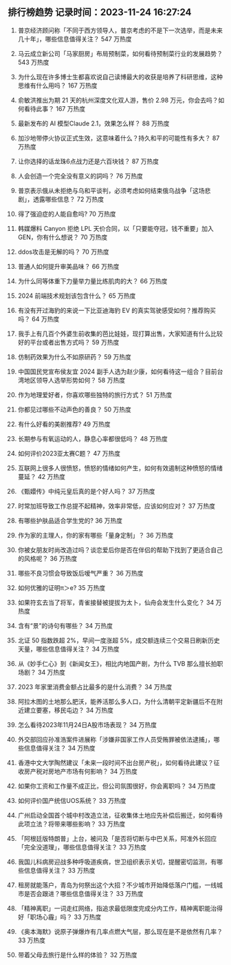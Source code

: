 
## 排行榜趋势 记录时间：2023-11-24 16:27:24
  
  1. 普京经济顾问称「不同于西方领导人，普京考虑的不是下一次选举，而是未来几十年」，哪些信息值得关注？ 547 万热度
    
  2. 马云成立新公司「马家厨房」布局预制菜，如何看待预制菜行业的发展趋势？ 543 万热度
    
  3. 为什么现在许多博士生都喜欢说自己读博最大的收获是培养了科研思维，这种思维有什么用吗？ 167 万热度
    
  4. 俞敏洪推出为期 21 天的杭州深度文化双人游，售价 2.98 万元，你会去吗？如何看待此事？ 167 万热度
    
  5. 最新发布的 AI 模型Claude 2.1，效果怎么样？ 88 万热度
    
  6. 加沙地带停火协议正式生效，这意味着什么？持久和平的可能性有多大？ 87 万热度
    
  7. 让你选择的话龙珠6点战力还是六百块钱？ 87 万热度
    
  8. 人会创造一个完全没有意义的詞吗？ 76 万热度
    
  9. 普京表示俄从未拒绝与乌和平谈判，必须考虑如何结束俄乌战争「这场悲剧」，透露哪些信息？ 72 万热度
    
  10. 得了强迫症的人能自愈吗? 70 万热度
    
  11. 韩媒爆料 Canyon 拒绝 LPL 天价合同，以「只要能夺冠，钱不重要」加入 GEN，你有什么想说？ 70 万热度
    
  12. ddos攻击是无解的吗？ 70 万热度
    
  13. 普通人如何提升审美品味？ 66 万热度
    
  14. 为什么同等体重下力量举力量比练肌肉的大？ 66 万热度
    
  15. 2024 前端技术规划该包含什么？ 65 万热度
    
  16. 有没有开过海豹的来说一下比亚迪海豹 EV 的真实驾驶感受如何？推荐购买吗？ 64 万热度
    
  17. 我手上有几百个外婆生前收集的芭比娃娃，现打算出售，大家知道有什么比较好的平台或者出售方式吗？ 59 万热度
    
  18. 仿制药效果为什么不如原研药？ 59 万热度
    
  19. 中国国民党宣布侯友宜 2024 副手人选为赵少康，如何看待这一组合？目前台湾地区领导人选举形势如何？ 58 万热度
    
  20. 作为地理爱好者，你喜欢哪些独特的旅行方式？ 51 万热度
    
  21. 你都见过哪些不动声色的善良？ 50 万热度
    
  22. 有什么好看的美剧推荐? 49 万热度
    
  23. 长期参与有氧运动的人，静息心率都很低吗？ 48 万热度
    
  24. 如何评价2023亚太赛C题？ 47 万热度
    
  25. 互联网上很多人很愤怒，愤怒的情绪如何产生，如何有效遏制这种愤怒的情绪蔓延？ 42 万热度
    
  26. 《甄嬛传》中纯元皇后真的是个好人吗？ 37 万热度
    
  27. 时常加班导致工作总提不起精神，效率非常低，应该如何应对？ 37 万热度
    
  28. 有哪些护肤品适合学生党的? 36 万热度
    
  29. 作为家的主理人，你的家有哪些「量身定制」？ 36 万热度
    
  30. 你被女朋友时尚改造过吗？谈恋爱后你是否在伴侣的帮助下找到了更适合自己的风格呢？ 36 万热度
    
  31. 哪些不良习惯会导致饭后嗳气严重？ 36 万热度
    
  32. 如何优雅的证明π＞e? 35 万热度
    
  33. 如果符玄去当了将军，青雀接替被提拔为太卜，仙舟会发生什么变化？ 34 万热度
    
  34. 含有“景”的诗句有哪些？ 34 万热度
    
  35. 北证 50 指数跌超 2%，早间一度涨超 5%，成交额连续三个交易日刷新历史天量，哪些信息值得关注？ 34 万热度
    
  36. 从《妙手仁心》到《新闻女王》，相比内地国产剧，为什么 TVB 那么擅长拍职场剧？ 34 万热度
    
  37. 2023 年家里消费金额占比最多的是什么消费？ 34 万热度
    
  38. 阿拉木图的土地那么肥沃，能养活那么多人口，为什么清朝平定新疆后不在附近建立要塞，移民屯边？ 34 万热度
    
  39. 怎么看待2023年11月24日A股市场表现？ 34 万热度
    
  40. 外交部回应孙准浩案件进展称「涉嫌非国家工作人员受贿罪被依法逮捕」，哪些信息值得关注？ 34 万热度
    
  41. 香港中文大学陶然建议「未来一段时间不出台房产税」，如何看待此建议？征收房产税对房地产市场有何影响？ 34 万热度
    
  42. 如果你工资和工作量不成正比，但公司氛围很好，你会离职吗？ 34 万热度
    
  43. 如何评价国产统信UOS系统？ 33 万热度
    
  44. 广州启动全国首个城中村改造立法，征收集体土地应先补偿后搬迁，如何看待此项立法？将带来哪些影响？ 33 万热度
    
  45. 「阿根廷版特朗普」上台，被问及「是否将切断与中巴关系，阿准外长回应「完全没道理」，哪些信息值得关注？ 33 万热度
    
  46. 我国儿科病房迎战多种呼吸道疾病，世卫组织表示关切，提醒密切监测，有哪些信息值得关注？ 33 万热度
    
  47. 租房就能落户，青岛为何祭出这个大招？不少城市开始降低落户门槛，一线城市是否会跟进？哪些信息值得关注？ 33 万热度
    
  48. 「精神离职」一词走红网络，指追求最低限度完成分内工作，精神离职能治得好「职场心霾」吗？ 33 万热度
    
  49. 《奥本海默》说原子弹爆炸有几率点燃大气层，那么现在是不是依然有几率？ 33 万热度
    
  50. 带着父母去旅行是什么样的体验？ 32 万热度
    